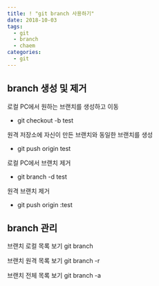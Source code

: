 ```yaml
---
title: ! "git branch 사용하기"
date: 2018-10-03
tags:
  - git
  - branch
  - chaem
categories:
  - git
---
```

## branch 생성 및 제거

로컬 PC에서 원하는 브랜치를 생성하고 이동
- git checkout -b test

원격 저장소에 자신이 만든 브랜치와 동일한 브랜치를 생성  
- git push origin test

로컬 PC에서 브랜치 제거
- git branch -d test

원격 브랜치 제거
- git push origin :test

## branch 관리

브랜치 로컬 목록 보기
git branch

브랜치 원격 목록 보기
git branch -r

브랜치 전체 목록 보기
git branch -a
